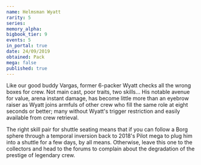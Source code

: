```yaml
---
name: Helmsman Wyatt
rarity: 5
series:
memory_alpha:
bigbook_tier: 9
events: 5
in_portal: true
date: 24/09/2019
obtained: Pack
mega: false
published: true
---
```


Like our good buddy Vargas, former 6-packer Wyatt checks all the wrong boxes for crew. Not main cast, poor traits, two skills... His notable avenue for value, arena instant damage, has become little more than an eyebrow raiser as Wyatt joins armfuls of other crew who fill the same role at eight seconds or better; many without Wyatt's trigger restriction and easily available from crew retrieval.

The right skill pair for shuttle seating means that if you can follow a Borg sphere through a temporal inversion back to 2018's Pilot mega to plug him into a shuttle for a few days, by all means. Otherwise, leave this one to the collectors and head to the forums to complain about the degradation of the prestige of legendary crew.
